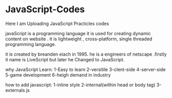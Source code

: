 # JavaScript-Codes
Here I am Uploading JavaScript Practicles codes

javaScript is a programming language it is used for creating dynamic content on website . it is lightweight , cross-platform, single threaded programming language.

it is created by breanden eiach in 1995. he is a engineers of netscape .firstly it name is LiveScript but later he Changed to JavaScript.

why JavaScript Learn:
1-Easy to learn
2-versitile 
3-clent-side 
4-server-side
5-game development 
6-heigh demand in industry

how to add javascript:
1-inline style
2-internal(within head or body tag)  <script></script>
3-externals js   <script src="">

Display property:
1-innerHtml Property
2-console.log
3-document.write
4-alert()
5-prompt()

comment in js:
1-single line comment //
2-multiline comment /*... */

variables:a variables is a conatiners that stores data values.it is act as a symbol for memory location.

